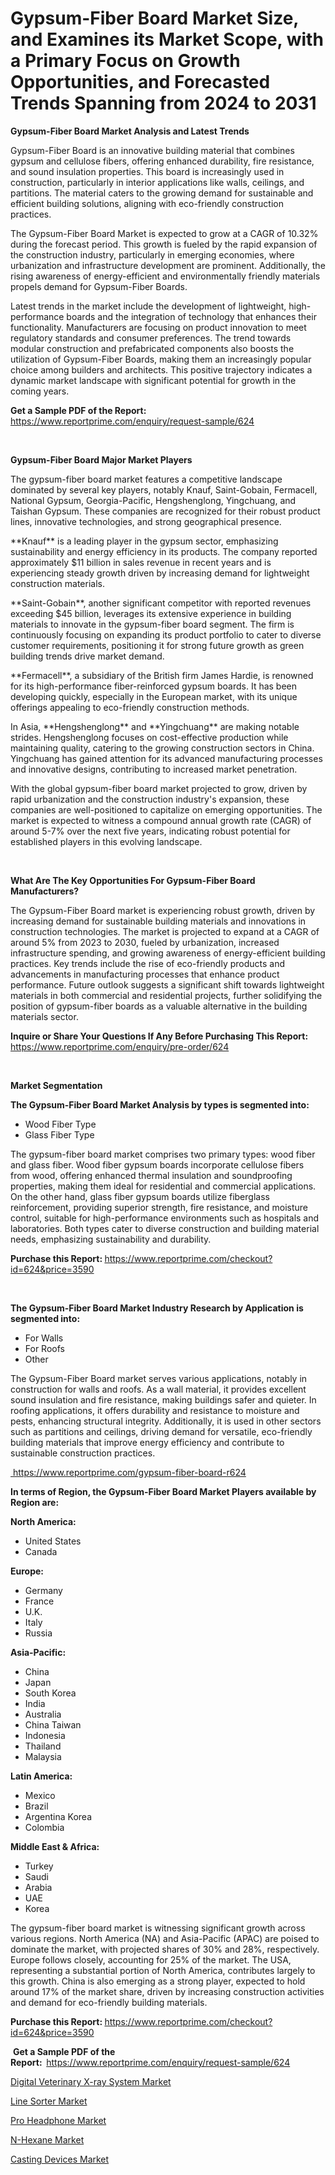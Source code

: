 <p><h1>Gypsum-Fiber Board Market Size, and Examines its Market Scope, with a Primary Focus on Growth Opportunities, and Forecasted Trends Spanning from 2024 to 2031</h1></p><p><strong>Gypsum-Fiber Board Market Analysis and Latest Trends</strong></p>
<p><p>Gypsum-Fiber Board is an innovative building material that combines gypsum and cellulose fibers, offering enhanced durability, fire resistance, and sound insulation properties. This board is increasingly used in construction, particularly in interior applications like walls, ceilings, and partitions. The material caters to the growing demand for sustainable and efficient building solutions, aligning with eco-friendly construction practices.</p><p>The Gypsum-Fiber Board Market is expected to grow at a CAGR of 10.32% during the forecast period. This growth is fueled by the rapid expansion of the construction industry, particularly in emerging economies, where urbanization and infrastructure development are prominent. Additionally, the rising awareness of energy-efficient and environmentally friendly materials propels demand for Gypsum-Fiber Boards.</p><p>Latest trends in the market include the development of lightweight, high-performance boards and the integration of technology that enhances their functionality. Manufacturers are focusing on product innovation to meet regulatory standards and consumer preferences. The trend towards modular construction and prefabricated components also boosts the utilization of Gypsum-Fiber Boards, making them an increasingly popular choice among builders and architects. This positive trajectory indicates a dynamic market landscape with significant potential for growth in the coming years.</p></p>
<p><strong>Get a Sample PDF of the Report:&nbsp;</strong> <a href="https://www.reportprime.com/enquiry/request-sample/624">https://www.reportprime.com/enquiry/request-sample/624</a></p>
<p>&nbsp;</p>
<p><strong>Gypsum-Fiber Board Major Market Players</strong></p>
<p><p>The gypsum-fiber board market features a competitive landscape dominated by several key players, notably Knauf, Saint-Gobain, Fermacell, National Gypsum, Georgia-Pacific, Hengshenglong, Yingchuang, and Taishan Gypsum. These companies are recognized for their robust product lines, innovative technologies, and strong geographical presence.</p><p>**Knauf** is a leading player in the gypsum sector, emphasizing sustainability and energy efficiency in its products. The company reported approximately $11 billion in sales revenue in recent years and is experiencing steady growth driven by increasing demand for lightweight construction materials. </p><p>**Saint-Gobain**, another significant competitor with reported revenues exceeding $45 billion, leverages its extensive experience in building materials to innovate in the gypsum-fiber board segment. The firm is continuously focusing on expanding its product portfolio to cater to diverse customer requirements, positioning it for strong future growth as green building trends drive market demand.</p><p>**Fermacell**, a subsidiary of the British firm James Hardie, is renowned for its high-performance fiber-reinforced gypsum boards. It has been developing quickly, especially in the European market, with its unique offerings appealing to eco-friendly construction methods.</p><p>In Asia, **Hengshenglong** and **Yingchuang** are making notable strides. Hengshenglong focuses on cost-effective production while maintaining quality, catering to the growing construction sectors in China. Yingchuang has gained attention for its advanced manufacturing processes and innovative designs, contributing to increased market penetration.</p><p>With the global gypsum-fiber board market projected to grow, driven by rapid urbanization and the construction industry's expansion, these companies are well-positioned to capitalize on emerging opportunities. The market is expected to witness a compound annual growth rate (CAGR) of around 5-7% over the next five years, indicating robust potential for established players in this evolving landscape.</p></p>
<p>&nbsp;</p>
<p><strong>What Are The Key Opportunities For Gypsum-Fiber Board Manufacturers?</strong></p>
<p><p>The Gypsum-Fiber Board market is experiencing robust growth, driven by increasing demand for sustainable building materials and innovations in construction technologies. The market is projected to expand at a CAGR of around 5% from 2023 to 2030, fueled by urbanization, increased infrastructure spending, and growing awareness of energy-efficient building practices. Key trends include the rise of eco-friendly products and advancements in manufacturing processes that enhance product performance. Future outlook suggests a significant shift towards lightweight materials in both commercial and residential projects, further solidifying the position of gypsum-fiber boards as a valuable alternative in the building materials sector.</p></p>
<p><strong>Inquire or Share Your Questions If Any Before Purchasing This Report:</strong> <a href="https://www.reportprime.com/enquiry/pre-order/624">https://www.reportprime.com/enquiry/pre-order/624</a></p>
<p>&nbsp;</p>
<p><strong>Market Segmentation</strong></p>
<p><strong>The Gypsum-Fiber Board Market Analysis by types is segmented into:</strong></p>
<p><ul><li>Wood Fiber Type</li><li>Glass Fiber Type</li></ul></p>
<p><p>The gypsum-fiber board market comprises two primary types: wood fiber and glass fiber. Wood fiber gypsum boards incorporate cellulose fibers from wood, offering enhanced thermal insulation and soundproofing properties, making them ideal for residential and commercial applications. On the other hand, glass fiber gypsum boards utilize fiberglass reinforcement, providing superior strength, fire resistance, and moisture control, suitable for high-performance environments such as hospitals and laboratories. Both types cater to diverse construction and building material needs, emphasizing sustainability and durability.</p></p>
<p><strong>Purchase this Report:&nbsp;</strong><a href="https://www.reportprime.com/checkout?id=624&price=3590">https://www.reportprime.com/checkout?id=624&price=3590</a></p>
<p>&nbsp;</p>
<p><strong>The Gypsum-Fiber Board Market Industry Research by Application is segmented into:</strong></p>
<p><ul><li>For Walls</li><li>For Roofs</li><li>Other</li></ul></p>
<p><p>The Gypsum-Fiber Board market serves various applications, notably in construction for walls and roofs. As a wall material, it provides excellent sound insulation and fire resistance, making buildings safer and quieter. In roofing applications, it offers durability and resistance to moisture and pests, enhancing structural integrity. Additionally, it is used in other sectors such as partitions and ceilings, driving demand for versatile, eco-friendly building materials that improve energy efficiency and contribute to sustainable construction practices.</p></p>
<p><a href="https://www.reportprime.com/gypsum-fiber-board-r624">&nbsp;https://www.reportprime.com/gypsum-fiber-board-r624</a></p>
<p><strong>In terms of Region, the Gypsum-Fiber Board Market Players available by Region are:</strong></p>
<p>
    <p> <strong> North America: </strong>
        <ul>
            <li>United States</li>
            <li>Canada</li>
        </ul>
        </p> 
    <p> <strong> Europe: </strong>
        <ul>
            <li>Germany</li>
            <li>France</li>
            <li>U.K.</li>
            <li>Italy</li>
            <li>Russia</li>
        </ul>
        </p> 
    <p> <strong> Asia-Pacific: </strong>
        <ul>
            <li>China</li>
            <li>Japan</li>
            <li>South Korea</li>
            <li>India</li>
            <li>Australia</li>
            <li>China Taiwan</li>
            <li>Indonesia</li>
            <li>Thailand</li>
            <li>Malaysia</li>
        </ul>
        </p> 
    <p> <strong> Latin America: </strong>
        <ul>
            <li>Mexico</li>
            <li>Brazil</li>
            <li>Argentina Korea</li>
            <li>Colombia</li>
        </ul>
        </p> 
    <p> <strong> Middle East & Africa: </strong>
        <ul>
            <li>Turkey</li>
            <li>Saudi</li>
            <li>Arabia</li>
            <li>UAE</li>
            <li>Korea</li>
        </ul>
    </p>
    </p>
<p><p>The gypsum-fiber board market is witnessing significant growth across various regions. North America (NA) and Asia-Pacific (APAC) are poised to dominate the market, with projected shares of 30% and 28%, respectively. Europe follows closely, accounting for 25% of the market. The USA, representing a substantial portion of North America, contributes largely to this growth. China is also emerging as a strong player, expected to hold around 17% of the market share, driven by increasing construction activities and demand for eco-friendly building materials.</p></p>
<p><strong>Purchase this Report: </strong><a href="https://www.reportprime.com/checkout?id=624&price=3590">https://www.reportprime.com/checkout?id=624&price=3590</a></p>
<p>&nbsp;<strong>Get a Sample PDF of the Report:&nbsp;&nbsp;</strong><a href="https://www.reportprime.com/enquiry/request-sample/624">https://www.reportprime.com/enquiry/request-sample/624</a></p>
<p><strong></strong></p>
<p><p><a href="https://issuu.com/reportprime-2/docs/digital-veterinary-x-ray-system-mar_af55fefec159dc">Digital Veterinary X-ray System Market</a></p><p><a href="https://medium.com/@zoe.lambert5754/mapping-the-line-sorter-market-trends-challenges-and-breakthroughs-2024-2031-78c32d08fdd0">Line Sorter Market</a></p><p><a href="https://medium.com/@zoe.lambert5754/emerging-opportunities-and-challenges-in-the-global-pro-headphone-market-2024-2031-a4a266508a68">Pro Headphone Market</a></p><p><a href="https://www.linkedin.com/pulse/strategic-roadmap-success-global-n-hexane-market-analysis2024-bpoif?trackingId=PxZWjye8QcuRGZP1aO6lkw%3D%3D">N-Hexane Market</a></p><p><a href="https://www.linkedin.com/pulse/future-ready-strategic-insights-global-casting-devices-market-qeqef?trackingId=ylCfnjl2S0iVOnK4PSF79Q%3D%3D">Casting Devices Market</a></p></p>